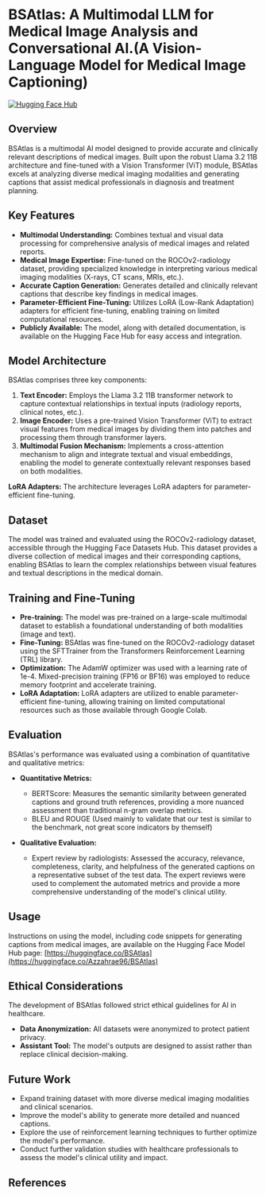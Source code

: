 # BSAtlas: A Multimodal LLM for Medical Image Analysis and Conversational AI.(A Vision-Language Model for Medical Image Captioning)

[![Hugging Face Hub](https://img.shields.io/badge/%F0%9F%A4%97%20Hugging%20Face-Model%20Card-blue)](https://huggingface.co/Azzahrae96/BSAtlas)

## Overview

BSAtlas is a multimodal AI model designed to provide accurate and clinically relevant descriptions of medical images. Built upon the robust Llama 3.2 11B architecture and fine-tuned with a Vision Transformer (ViT) module, BSAtlas excels at analyzing diverse medical imaging modalities and generating captions that assist medical professionals in diagnosis and treatment planning.

## Key Features

*   **Multimodal Understanding:** Combines textual and visual data processing for comprehensive analysis of medical images and related reports.
*   **Medical Image Expertise:** Fine-tuned on the ROCOv2-radiology dataset, providing specialized knowledge in interpreting various medical imaging modalities (X-rays, CT scans, MRIs, etc.).
*   **Accurate Caption Generation:** Generates detailed and clinically relevant captions that describe key findings in medical images.
*   **Parameter-Efficient Fine-Tuning:** Utilizes LoRA (Low-Rank Adaptation) adapters for efficient fine-tuning, enabling training on limited computational resources.
*   **Publicly Available:** The model, along with detailed documentation, is available on the Hugging Face Hub for easy access and integration.

## Model Architecture

BSAtlas comprises three key components:

1.  **Text Encoder:** Employs the Llama 3.2 11B transformer network to capture contextual relationships in textual inputs (radiology reports, clinical notes, etc.).
2.  **Image Encoder:** Uses a pre-trained Vision Transformer (ViT) to extract visual features from medical images by dividing them into patches and processing them through transformer layers.
3.  **Multimodal Fusion Mechanism:** Implements a cross-attention mechanism to align and integrate textual and visual embeddings, enabling the model to generate contextually relevant responses based on both modalities.

**LoRA Adapters:** The architecture leverages LoRA adapters for parameter-efficient fine-tuning.

## Dataset

The model was trained and evaluated using the ROCOv2-radiology dataset, accessible through the Hugging Face Datasets Hub. This dataset provides a diverse collection of medical images and their corresponding captions, enabling BSAtlas to learn the complex relationships between visual features and textual descriptions in the medical domain.

## Training and Fine-Tuning

*   **Pre-training:** The model was pre-trained on a large-scale multimodal dataset to establish a foundational understanding of both modalities (image and text).
*   **Fine-Tuning:** BSAtlas was fine-tuned on the ROCOv2-radiology dataset using the SFTTrainer from the Transformers Reinforcement Learning (TRL) library.
*   **Optimization:** The AdamW optimizer was used with a learning rate of 1e-4. Mixed-precision training (FP16 or BF16) was employed to reduce memory footprint and accelerate training.
*   **LoRA Adaptation:** LoRA adapters are utilized to enable parameter-efficient fine-tuning, allowing training on limited computational resources such as those available through Google Colab.

## Evaluation

BSAtlas's performance was evaluated using a combination of quantitative and qualitative metrics:

*   **Quantitative Metrics:**
    *   BERTScore: Measures the semantic similarity between generated captions and ground truth references, providing a more nuanced assessment than traditional n-gram overlap metrics.
    *   BLEU and ROUGE (Used mainly to validate that our test is similar to the benchmark, not great score indicators by themself)

*   **Qualitative Evaluation:**
    *   Expert review by radiologists: Assessed the accuracy, relevance, completeness, clarity, and helpfulness of the generated captions on a representative subset of the test data. The expert reviews were used to complement the automated metrics and provide a more comprehensive understanding of the model's clinical utility.

## Usage

Instructions on using the model, including code snippets for generating captions from medical images, are available on the Hugging Face Model Hub page: [https://huggingface.co/BSAtlas](https://huggingface.co/Azzahrae96/BSAtlas)

## Ethical Considerations

The development of BSAtlas followed strict ethical guidelines for AI in healthcare.

*   **Data Anonymization:** All datasets were anonymized to protect patient privacy.
*   **Assistant Tool:** The model's outputs are designed to assist rather than replace clinical decision-making.

## Future Work

*   Expand training dataset with more diverse medical imaging modalities and clinical scenarios.
*   Improve the model's ability to generate more detailed and nuanced captions.
*   Explore the use of reinforcement learning techniques to further optimize the model's performance.
*   Conduct further validation studies with healthcare professionals to assess the model's clinical utility and impact.

## References
